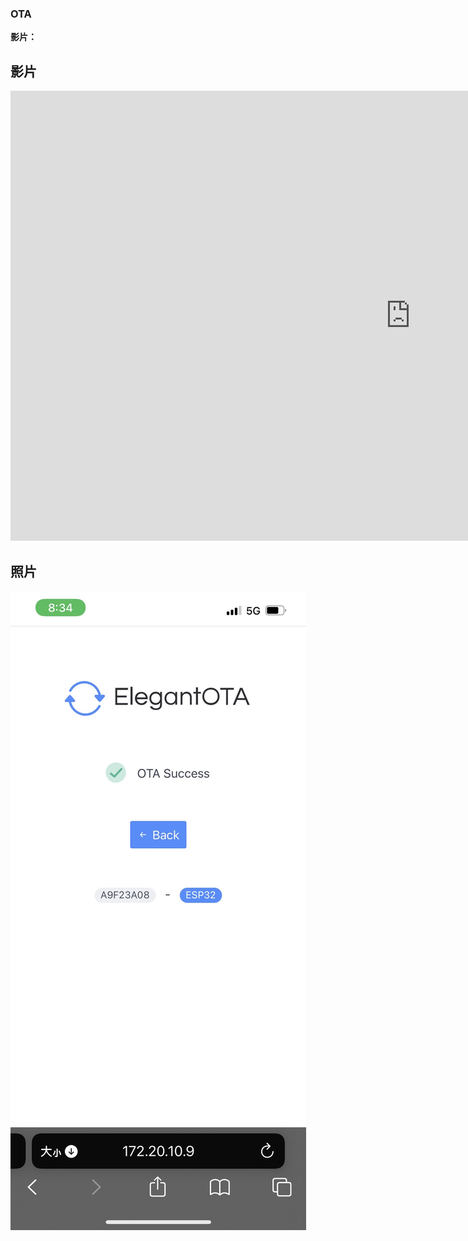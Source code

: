 ### OTA
**影片：**<br>
## 影片
<iframe width="1280" height="720" src="https://www.youtube.com/embed/gBMwBVS6LMQ" title="server client" frameborder="0" allow="accelerometer; autoplay; clipboard-write; encrypted-media; gyroscope; picture-in-picture; web-share" allowfullscreen></iframe>

## 照片
![](https://github.com/Ethan11073421/MCU-course/blob/main/images/OTA%20toggle.jpg?raw=true)

